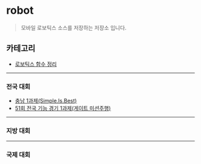 # robot
> 모바일 로보틱스 소스를 저장하는 저장소 입니다.

## 카테고리
* [로보틱스 함수 정리](https://www.notion.so/MobileRobot-Docs-1a2756dfdc994f8e93b210ca9a3126d8)
***
### 전국 대회
* [충남 1과제(Simple.Is.Best)](https://github.com/BOSOEK/robot/tree/main/%EC%B6%A9%EB%82%A8_1%EA%B3%BC%EC%A0%9C(Simple.Is.Best))
* [51회 전국 기능 경기 1과제(게이트 미션주행)](https://github.com/BOSOEK/robot/tree/main/51%ED%9A%8C%20%EC%A0%84%EA%B5%AD%20%EA%B8%B0%EB%8A%A5%20%EA%B2%BD%EA%B8%B0/1%EA%B3%BC%EC%A0%9C(%EA%B2%8C%EC%9D%B4%ED%8A%B8%20%EB%AF%B8%EC%85%98%EC%A3%BC%ED%96%89))
***
### 지방 대회
***
### 국제 대회
